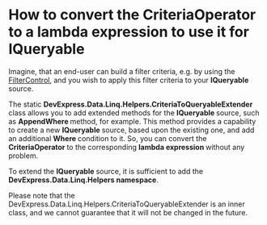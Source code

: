 # How to convert the CriteriaOperator to a lambda expression to use it for IQueryable


<p>Imagine, that an end-user can build a filter criteria, e.g. by using the <a href="http://documentation.devexpress.com/#WindowsForms/clsDevExpressXtraEditorsFilterControltopic"><u>FilterControl</u></a>, and you wish to apply this filter criteria to your <strong>IQueryable </strong>source.</p>
<p>The static <strong>DevExpress.Data.Linq.Helpers.CriteriaToQueryableExtender</strong> class allows you to add extended methods for the <strong>IQueryable </strong>source, such as <strong>AppendWhere </strong>method, for example. This method provides a capability to create a new <strong>IQueryable </strong>source, based upon the existing one, and add an additional <strong>Where </strong>condition to it. So, you can convert the <strong>CriteriaOperator </strong>to the corresponding <strong>lambda </strong><strong>expression </strong>without any problem.</p>
<p>To extend the <strong>IQueryable </strong>source, it is sufficient to add the <strong>DevExpress.Data.Linq.Helpers namespace</strong>.</p>
<p>Please note that the DevExpress.Data.Linq.Helpers.CriteriaToQueryableExtender is an inner class, and we cannot guarantee that it will not be changed in the future.</p>

<br/>


